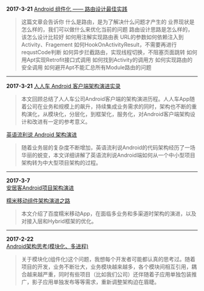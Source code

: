**2017-3-21** 
[Android 组件化 —— 路由设计最佳实践](http://www.jianshu.com/p/8a3eeeaf01e8)
> 这篇文章会告诉你
什么是路由，是为了解决什么问题才产生的
业界现状是怎么样的，我们可以做什么来优化当前的问题
路由设计思路是怎么样的，该怎么设计比较好
如何用注解实现路由表
URL的参数如何依赖注入到Activity、Fragement
如何HookOnActivityResult，不需要再进行requstCode判断
如何异步拦截路由，实现线程切换，不阻塞页面跳转
如何用Apt实现Retrofit接口式调用
如何找到Activity的调用方
如何实现路由的安全调用
如何避开Apt不能汇总所有Module路由的问题

-----------------------

**2017-3-21** 
[人人车 Android 客户端架构演进实录](http://www.liuhaihua.cn/archives/457682.html)
> 本文回顾总结了人人车公司Android客户端的架构演进历程。人人车App随着公司在业务和规模上的飙升，持续集成业务需求的同时，架构也不断的重构演化，从模块化，分层化，到框架化，服务化，对Android客户端架构设计和改进有一定的参考意义。

[英语流利说 Android 架构演进](http://www.liuhaihua.cn/archives/343670.html)
> 随着业务层的复杂度不断增加，英语流利说Android的代码架构经历了一场华丽的蜕变，本文详细讲解了英语流利说Android端如何从一个中小型项目架构转为中大型项目架构的过程。

-----------------------

**2017-3-7**  
[安居客Android项目架构演进](http://blog.csdn.net/baron_leizhang/article/details/58071773)

[糯米移动组件架构演进之路](http://www.cnblogs.com/mosthink/articles/5501674.html)
> 本文介绍了百度糯米移动App，在面临多业务和多渠道时架构的演进，以及对接入层和Hybrid框架的优化。

-------------------

**2017-2-22**       
[Android架构思考(模块化、多进程)](http://blog.spinytech.com/2016/12/28/android_modularization/)
> 关于模块化(组件化)这个问题，我想每个开发者可能都认真的思考过。随着项目的开发，业务不断壮大，业务模块越来越多，各个模块间相互引用，耦合越来越严重，同时有些项目（比如我们公司）还伴随着子应用单独包装推广，影子应用单独发布等等需求，重新调整架构迫在眉睫。
